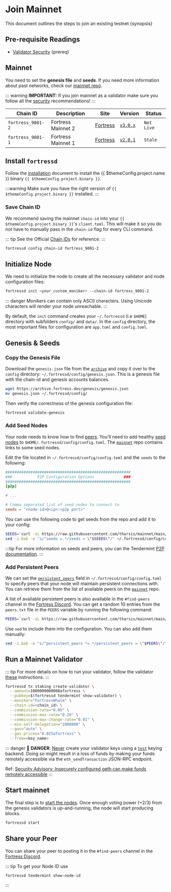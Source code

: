 <!--
order: 3
-->

# Join Mainnet

This document outlines the steps to join an existing testnet {synopsis}

## Pre-requisite Readings

- [Validator Security](./security.md) {prereq}

## Mainnet

You need to set the **genesis file** and **seeds**. If you need more information about past networks, check our [mainnet repo](https://github.com/tharsis/mainnet).

::: warning
**IMPORTANT:** If you join mainnet as a validator make sure you follow all the [security](./security.md) recommendations!
:::

| Chain ID       | Description   | Site                                                               | Version                                               | Status     |
| -------------- | ------------- | ------------------------------------------------------------------ | ----------------------------------------------------- | ---------- |
| `fortress_9001-2` | Fortress Mainnet 2 | [Fortress](https://github.com/tharsis/mainnet/tree/main/fortress_9001-2) | [`v3.0.x`](https://github.com/kshlsa/fortress/releases) | `Not Live` |
| `fortress_9001-1` | Fortress Mainnet 1 | [Fortress](https://github.com/tharsis/mainnet/tree/main/fortress_9001-1) | [`v2.0.1`](https://github.com/kshlsa/fortress/releases/v2.0.1) | `Stale` |

## Install `fortressd`

Follow the [installation](./../quickstart/installation) document to install the {{ $themeConfig.project.name }} binary `{{ $themeConfig.project.binary }}`.

:::warning
Make sure you have the right version of `{{ $themeConfig.project.binary }}` installed.
:::

### Save Chain ID

We recommend saving the mainnet `chain-id` into your `{{ $themeConfig.project.binary }}`'s `client.toml`. This will make it so you do not have to manually pass in the `chain-id` flag for every CLI command.

::: tip
See the Official [Chain IDs](./../technical_concepts/chain_id#official-chain-ids) for reference.
:::

```bash
fortressd config chain-id fortress_9001-2
```

## Initialize Node

We need to initialize the node to create all the necessary validator and node configuration files:

```bash
fortressd init <your_custom_moniker> --chain-id fortress_9001-2
```

::: danger
Monikers can contain only ASCII characters. Using Unicode characters will render your node unreachable.
:::

By default, the `init` command creates your `~/.fortressd` (i.e `$HOME`) directory with subfolders `config/` and `data/`.
In the `config` directory, the most important files for configuration are `app.toml` and `config.toml`.

## Genesis & Seeds

### Copy the Genesis File

Download the `genesis.json` file from the [`archive`](https://archive.fortress.dev/genesis/genesis.json) and copy it over to the `config` directory: `~/.fortressd/config/genesis.json`. This is a genesis file with the chain-id and genesis accounts balances.

```bash
wget https://archive.fortress.dev/genesis/genesis.json
mv genesis.json ~/.fortressd/config/
```

Then verify the correctness of the genesis configuration file:

```bash
fortressd validate-genesis
```

### Add Seed Nodes

Your node needs to know how to find [peers](https://docs.tendermint.com/master/tendermint-core/using-tendermint.html#peers). You'll need to add healthy [seed nodes](https://docs.tendermint.com/master/tendermint-core/using-tendermint.html#seed) to `$HOME/.fortressd/config/config.toml`. The [`mainnet`](https://github.com/tharsis/mainnet) repo contains links to some seed nodes.

Edit the file located in `~/.fortressd/config/config.toml` and the `seeds` to the following:

```toml
#######################################################
###           P2P Configuration Options             ###
#######################################################
[p2p]

# ...

# Comma separated list of seed nodes to connect to
seeds = "<node-id>@<ip>:<p2p port>"
```

You can use the following code to get seeds from the repo and add it to your config:

```bash
SEEDS=`curl -sL https://raw.githubusercontent.com/tharsis/mainnet/main/fortress_9001-2/seeds.txt | awk '{print $1}' | paste -s -d, -`
sed -i.bak -e "s/^seeds =.*/seeds = \"$SEEDS\"/" ~/.fortressd/config/config.toml
```

:::tip
For more information on seeds and peers, you can the Tendermint [P2P documentation](https://docs.tendermint.com/master/spec/p2p/peer.html).
:::

### Add Persistent Peers

We can set the [`persistent_peers`](https://docs.tendermint.com/master/tendermint-core/using-tendermint.html#persistent-peer) field in `~/.fortressd/config/config.toml` to specify peers that your node will maintain persistent connections with. You can retrieve them from the list of
available peers on the [`mainnet`](https://github.com/tharsis/mainnet) repo.

A list of available persistent peers is also available in the `#find-peers` channel in the [Fortress Discord](https://discord.gg/fortress). You can get a random 10 entries from the `peers.txt` file in the `PEERS` variable by running the following command:

```bash
PEERS=`curl -sL https://raw.githubusercontent.com/tharsis/mainnet/main/fortress_9001-2/peers.txt | sort -R | head -n 10 | awk '{print $1}' | paste -s -d, -`
```

Use `sed` to include them into the configuration. You can also add them manually:

```bash
sed -i.bak -e "s/^persistent_peers *=.*/persistent_peers = \"$PEERS\"/" ~/.fortressd/config/config.toml
```

## Run a Mainnet Validator

::: tip
For more details on how to run your validator, follow the validator [these](./setup/run_validator.md) instructions.
:::

```bash
fortressd tx staking create-validator \
  --amount=1000000000000afortress \
  --pubkey=$(fortressd tendermint show-validator) \
  --moniker="FortressWhale" \
  --chain-id=<chain_id> \
  --commission-rate="0.05" \
  --commission-max-rate="0.20" \
  --commission-max-change-rate="0.01" \
  --min-self-delegation="1000000" \
  --gas="auto" \
  --gas-prices="0.025afortress" \
  --from=<key_name>
```

::: danger
🚨 **DANGER**: <u>Never</u> create your validator keys using a [`test`](./../guides/keys-wallets/keyring.md#testing) keying backend. Doing so might result in a loss of funds by making your funds remotely accessible via the `eth_sendTransaction` JSON-RPC endpoint.

Ref: [Security Advisory: Insecurely configured geth can make funds remotely accessible](https://blog.ethereum.org/2015/08/29/security-alert-insecurely-configured-geth-can-make-funds-remotely-accessible/)
:::

## Start mainnet

The final step is to [start the nodes](./quickstart/run_node#start-node). Once enough voting power (+2/3) from the genesis validators is up-and-running, the node will start producing blocks.

```bash
fortressd start
```

## Share your Peer

You can share your peer to posting it in the `#find-peers` channel in the [Fortress Discord](https://discord.gg/fortress).

::: tip
To get your Node ID use

```bash
fortressd tendermint show-node-id
```

:::

